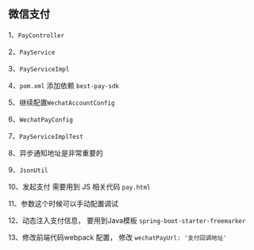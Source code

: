 ## 微信支付

1、`PayController`

2、`PayService`

3、`PayServiceImpl`

4、`pom.xml` 添加依赖 `best-pay-sdk`

5、继续配置`WechatAccountConfig`

6、`WechatPayConfig`

7、`PayServiceImplTest`

8、异步通知地址是非常重要的

9、`JsonUtil`

10、发起支付 需要用到 JS 相关代码 `pay.html`

11、参数这个时候可以手动配置调试

12、动态注入支付信息， 要用到Java模板 `spring-boot-starter-freemarker`

13、修改前端代码webpack 配置， 修改 `wechatPayUrl: '支付回调地址'`






